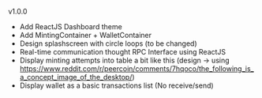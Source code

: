 v1.0.0

- Add ReactJS Dashboard theme
- Add MintingContainer + WalletContainer
- Design splashscreen with circle loops (to be changed)
- Real-time communication thought RPC Interface using ReactJS
- Display minting attempts into table a bit like this (design -> using https://www.reddit.com/r/peercoin/comments/7hqoco/the_following_is_a_concept_image_of_the_desktop/)
- Display wallet as a basic transactions list (No receive/send)
